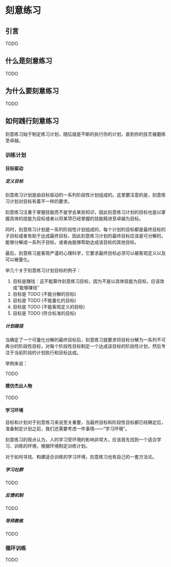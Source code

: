 # 刻意练习

## 引言

TODO

## 什么是刻意练习

TODO

## 为什么要刻意练习

TODO

## 如何践行刻意练习

刻意练习始于制定练习计划，随后就是不断的执行你的计划，直到你的技艺被磨练至卓越。

### 训练计划

#### 目标驱动

##### 定义目标

刻意练习计划是由目标驱动的一系列阶段性计划组成的。这里要注意的是，刻意练习计划对目标有着不一样的要求。

刻意练习注重于掌握技能而不是学会某些知识，因此刻意练习计划的目标也是以掌握具体的技能为目标或者以将某项已经掌握的技能精进至卓越为目标。

同时，刻意练习计划是一系列阶段性计划组成的，每个计划的目标都是最终目标的子目标或者有助于达成最终目标，因此刻意练习计划的最终目标应该是可分解的，能够分解成一系列子目标，或者由能够帮助达成该目标的其他目标。

最后，刻意练习是客观严谨的心理科学，它要求最终目标必须可以被客观定义以及可以被量化。

举几个关于刻意练习计划目标的例子：

1. 目标是赚钱：这不能算作刻意练习目标，因为不是以具体技能为目标，应该改成“能够赚钱”
1. 目标是 TODO (不能分解的目标)
1. 目标是 TODO (不能量化的目标)
1. 目标是 TODO (不能客观定义的目标)
1. 目标是 TODO (符合标准的目标)

##### 计划路径

当确定了一个可量化分解的最终目标后，刻意练习就要求将目标分解为一系列不可再分的阶段性目标，对每个阶段性目标制定一个达成该目标的阶段性计划，然后专注于当前阶段的计划执行和目标达成。

举例来说：

TODO

#### 模仿杰出人物

TODO

#### 学习环境

目标和计划对于刻意练习来说至关重要，当最终目标和阶段性目标都已经确定后，准备制定计划之前，我们还需要考虑一件事情——“学习环境”。

刻意练习的观点认为，人的学习受环境的影响非常大，应该首先找到一个适合学习、训练的环境，根据环境制定训练计划。

对于如何寻找、构建适合训练的学习环境，刻意练习也有自己的一套方法论。

##### 学习社群

TODO

##### 反馈机制

TODO

##### 导师教练

TODO

### 循环训练

TODO
